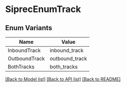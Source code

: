 # SiprecEnumTrack

## Enum Variants

| Name | Value |
|---- | -----|
| InboundTrack | inbound_track |
| OutboundTrack | outbound_track |
| BothTracks | both_tracks |


[[Back to Model list]](../README.md#documentation-for-models) [[Back to API list]](../README.md#documentation-for-api-endpoints) [[Back to README]](../README.md)


